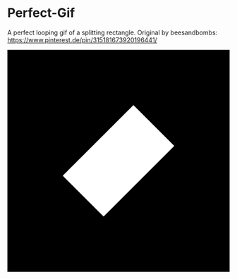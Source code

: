 # Perfect-Gif
A perfect looping gif of a splitting rectangle.
Original by beesandbombs: https://www.pinterest.de/pin/315181673920196441/

![](out.gif)
